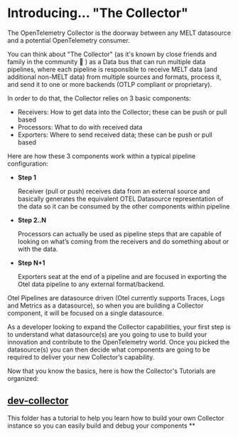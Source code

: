 

# Introducing... "The Collector"

The OpenTelemetry Collector is the doorway between any MELT datasource and a potential OpenTelemetry consumer.

You can think about "The Collector" (as it's known by close friends and family in the community  ) as a Data bus that can run multiple data pipelines, where each pipeline is responsible to receive MELT data (and additional non-MELT data) from multiple sources and formats, process it, and send it to one or more backends (OTLP compliant or proprietary).

In order to do that, the Collector relies on 3 basic components:

- Receivers: How to get data into the Collector; these can be push or pull based
- Processors: What to do with received data
- Exporters: Where to send received data; these can be push or pull based

Here are how these 3 components work within a typical pipeline configuration:

- ****Step 1****

    Receiver (pull or push) receives data from an external source and basically generates the equivalent OTEL Datasource representation of the data so it can be consumed by the other components within pipeline

- ****Step 2..N****

    Processors can actually be used as pipeline steps that are capable of looking on  what’s coming from the receivers and do something about or with the data.

- ****Step N+1****

    Exporters seat at the end of a pipeline and are focused in exporting the Otel data pipeline to any external format/backend.


Otel Pipelines are datasource driven (Otel currently supports Traces, Logs and Metrics as a datasource), so when you are building a Collector component, it will be focused on a single datasource.

As a developer looking to expand the Collector capabilities, your first step is to understand what datasource(s) are you going to use to build your innovation and contribute to the OpenTelemetry world. Once you picked the datasource(s) you can then decide what components are going to be required to deliver your new Collector’s capability.

Now that you know the basics, here is how the Collector's Tutorials are organized:

## [dev-collector](dev-collector)

 This folder has a tutorial to help you learn how to build your own Collector instance so you can easily build and debug your components
** 

